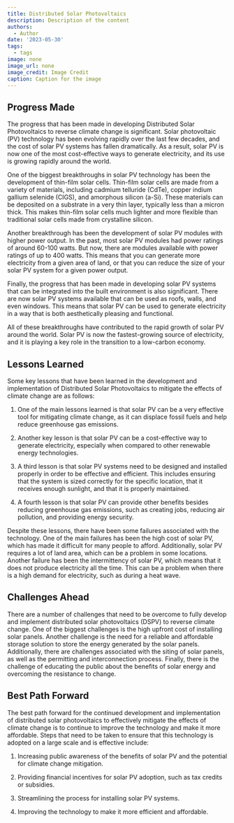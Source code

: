 ```yaml
---
title: Distributed Solar Photovoltaics
description: Description of the content
authors:
  - Author
date: '2023-05-30'
tags:
  - tags
image: none
image_url: none
image_credit: Image Credit
caption: Caption for the image
---
```


## Progress Made

The progress that has been made in developing Distributed Solar Photovoltaics to reverse climate change is significant. Solar photovoltaic (PV) technology has been evolving rapidly over the last few decades, and the cost of solar PV systems has fallen dramatically. As a result, solar PV is now one of the most cost-effective ways to generate electricity, and its use is growing rapidly around the world.

One of the biggest breakthroughs in solar PV technology has been the development of thin-film solar cells. Thin-film solar cells are made from a variety of materials, including cadmium telluride (CdTe), copper indium gallium selenide (CIGS), and amorphous silicon (a-Si). These materials can be deposited on a substrate in a very thin layer, typically less than a micron thick. This makes thin-film solar cells much lighter and more flexible than traditional solar cells made from crystalline silicon.

Another breakthrough has been the development of solar PV modules with higher power output. In the past, most solar PV modules had power ratings of around 60-100 watts. But now, there are modules available with power ratings of up to 400 watts. This means that you can generate more electricity from a given area of land, or that you can reduce the size of your solar PV system for a given power output.

Finally, the progress that has been made in developing solar PV systems that can be integrated into the built environment is also significant. There are now solar PV systems available that can be used as roofs, walls, and even windows. This means that solar PV can be used to generate electricity in a way that is both aesthetically pleasing and functional.

All of these breakthroughs have contributed to the rapid growth of solar PV around the world. Solar PV is now the fastest-growing source of electricity, and it is playing a key role in the transition to a low-carbon economy.

## Lessons Learned

Some key lessons that have been learned in the development and implementation of Distributed Solar Photovoltaics to mitigate the effects of climate change are as follows:

1. One of the main lessons learned is that solar PV can be a very effective tool for mitigating climate change, as it can displace fossil fuels and help reduce greenhouse gas emissions.

2. Another key lesson is that solar PV can be a cost-effective way to generate electricity, especially when compared to other renewable energy technologies.

3. A third lesson is that solar PV systems need to be designed and installed properly in order to be effective and efficient. This includes ensuring that the system is sized correctly for the specific location, that it receives enough sunlight, and that it is properly maintained.

4. A fourth lesson is that solar PV can provide other benefits besides reducing greenhouse gas emissions, such as creating jobs, reducing air pollution, and providing energy security.

Despite these lessons, there have been some failures associated with the technology. One of the main failures has been the high cost of solar PV, which has made it difficult for many people to afford. Additionally, solar PV requires a lot of land area, which can be a problem in some locations. Another failure has been the intermittency of solar PV, which means that it does not produce electricity all the time. This can be a problem when there is a high demand for electricity, such as during a heat wave.

## Challenges Ahead

There are a number of challenges that need to be overcome to fully develop and implement distributed solar photovoltaics (DSPV) to reverse climate change. One of the biggest challenges is the high upfront cost of installing solar panels. Another challenge is the need for a reliable and affordable storage solution to store the energy generated by the solar panels. Additionally, there are challenges associated with the siting of solar panels, as well as the permitting and interconnection process. Finally, there is the challenge of educating the public about the benefits of solar energy and overcoming the resistance to change.

## Best Path Forward

The best path forward for the continued development and implementation of distributed solar photovoltaics to effectively mitigate the effects of climate change is to continue to improve the technology and make it more affordable. Steps that need to be taken to ensure that this technology is adopted on a large scale and is effective include:

1. Increasing public awareness of the benefits of solar PV and the potential for climate change mitigation.

2. Providing financial incentives for solar PV adoption, such as tax credits or subsidies.

3. Streamlining the process for installing solar PV systems.

4. Improving the technology to make it more efficient and affordable.
